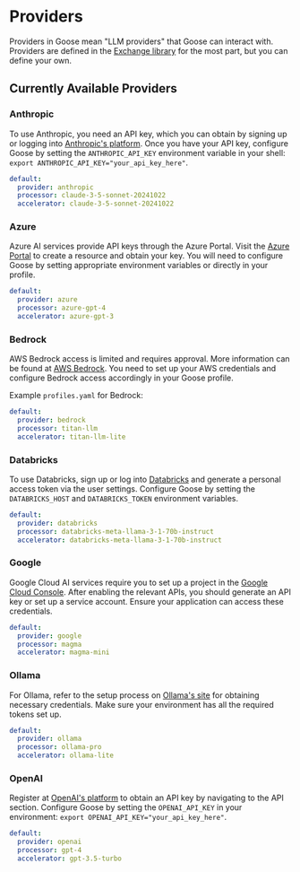 # Providers

Providers in Goose mean "LLM providers" that Goose can interact with. Providers are defined in the [Exchange library][exchange-providers] for the most part, but you can define your own.

## Currently Available Providers

### Anthropic

To use Anthropic, you need an API key, which you can obtain by signing up or logging into [Anthropic's platform](https://www.anthropic.com/). Once you have your API key, configure Goose by setting the `ANTHROPIC_API_KEY` environment variable in your shell: `export ANTHROPIC_API_KEY="your_api_key_here"`.
    
```yaml
default:
  provider: anthropic
  processor: claude-3-5-sonnet-20241022
  accelerator: claude-3-5-sonnet-20241022
```

### Azure

Azure AI services provide API keys through the Azure Portal. Visit the [Azure Portal](https://portal.azure.com/) to create a resource and obtain your key. You will need to configure Goose by setting appropriate environment variables or directly in your profile.

```yaml
default:
  provider: azure
  processor: azure-gpt-4
  accelerator: azure-gpt-3
```

### Bedrock

AWS Bedrock access is limited and requires approval. More information can be found at [AWS Bedrock](https://aws.amazon.com/bedrock/). You need to set up your AWS credentials and configure Bedrock access accordingly in your Goose profile.

Example `profiles.yaml` for Bedrock:

```yaml
default:
  provider: bedrock
  processor: titan-llm
  accelerator: titan-llm-lite
```

### Databricks

To use Databricks, sign up or log into [Databricks](https://www.databricks.com/) and generate a personal access token via the user settings. Configure Goose by setting the `DATABRICKS_HOST` and `DATABRICKS_TOKEN` environment variables.

```yaml
default:
  provider: databricks
  processor: databricks-meta-llama-3-1-70b-instruct
  accelerator: databricks-meta-llama-3-1-70b-instruct
```

### Google

Google Cloud AI services require you to set up a project in the [Google Cloud Console](https://console.cloud.google.com/). After enabling the relevant APIs, you should generate an API key or set up a service account. Ensure your application can access these credentials.

```yaml
default:
  provider: google
  processor: magma
  accelerator: magma-mini
```

### Ollama

For Ollama, refer to the setup process on [Ollama's site](https://ollama.com/) for obtaining necessary credentials. Make sure your environment has all the required tokens set up.

```yaml
default:
  provider: ollama
  processor: ollama-pro
  accelerator: ollama-lite
```

### OpenAI

Register at [OpenAI's platform](https://beta.openai.com/signup/) to obtain an API key by navigating to the API section. Configure Goose by setting the `OPENAI_API_KEY` in your environment: `export OPENAI_API_KEY="your_api_key_here"`.

```yaml
default:
  provider: openai
  processor: gpt-4
  accelerator: gpt-3.5-turbo
```

[exchange-providers]: https://github.com/block/goose/tree/main/packages/exchange/src/exchange/providers